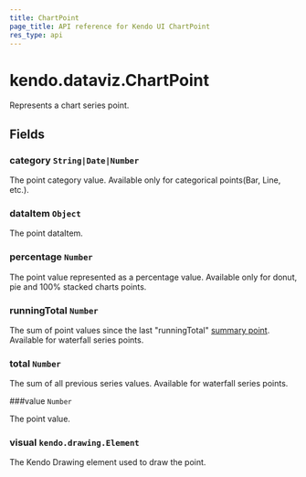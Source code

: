 ```yaml
---
title: ChartPoint
page_title: API reference for Kendo UI ChartPoint
res_type: api
---
```


# kendo.dataviz.ChartPoint

Represents a chart series point.

## Fields

### category `String|Date|Number`

The point category value. Available only for categorical points(Bar, Line, etc.).

### dataItem `Object`

The point dataItem.

### percentage `Number`

The point value represented as a percentage value. Available only for donut, pie and 100% stacked charts points.

### runningTotal `Number`

The sum of point values since the last "runningTotal" [summary point](/api/javascript/dataviz/ui/chart.html/configuration/series.summaryfield). Available for waterfall series points.

### total `Number`

The sum of all previous series values. Available for waterfall series points.

###value `Number`

The point value.

### visual `kendo.drawing.Element`

The Kendo Drawing element used to draw the point.
